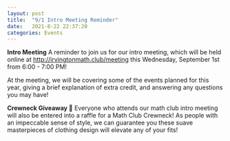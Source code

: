 ```yaml
---
layout: post
title:  "9/1 Intro Meeting Reminder"
date:   2021-8-22 22:37:20
categories: Events
---
```


**Intro Meeting**
A reminder to join us for our intro meeting, which will be held online at http://irvingtonmath.club/meeting this Wednesday, September 1st from 6:00 - 7:00 PM!

At the meeting, we will be covering some of the events planned for this year, giving a brief explanation of extra credit, and answering any questions you may have!

**Crewneck Giveaway 👕**
Everyone who attends our math club intro meeting will also be entered into a raffle for a Math Club Crewneck! As people with an impeccable sense of style, we can guarantee you these suave masterpieces of clothing design will elevate any of your fits!
